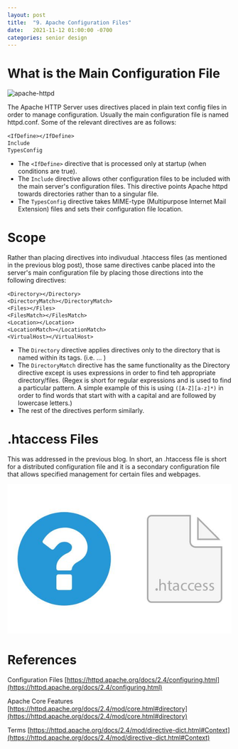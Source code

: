 ```yaml
---
layout: post
title:  "9. Apache Configuration Files"
date:   2021-11-12 01:00:00 -0700
categories: senior design
---
```

<html><head><link rel="stylesheet" type="text/css" href="/../style2.css"></head><style></style></html>

# What is the Main Configuration File

![apache-httpd](/images/apache-httpd.jpg)

The Apache HTTP Server uses directives placed in plain text config files in order to manage configuration. Usually the main configuration file is named httpd.conf. Some of the relevant directives are as follows:
```
<IfDefine></IfDefine>  
Include 
TypesConfig
```
- The `<IfDefine>` directive that is processed only at startup (when conditions are true).
- The `Include` directive allows other configuration files to be included with the main server's configuration files. This directive points Apache httpd towards directories rather than to a singular file. 
- The `TypesConfig` directive takes MIME-type (Multipurpose Internet Mail Extension) files and sets their configuration file location. 


# Scope

Rather than placing directives into indivudual .htaccess files (as mentioned in the previous blog post), those same directives canbe placed into the server's main configuration file by placing those directions into the following directives:

```
<Directory></Directory>
<DirectoryMatch></DirectoryMatch>
<Files></Files>
<FilesMatch></FilesMatch>
<Location></Location>
<LocationMatch></LocationMatch>
<VirtualHost></VirtualHost>
```

- The `Directory` directive applies directives only to the directory that is named within its tags. (i.e. <Directory path-to-directory> ... </Directory>)
- The `DirectoryMatch` directive has the same functionality as the Directory directive except is uses expressions in order to find teh appropriate directory/files. (Regex is short for regular expressions and is used to find a particular pattern. A simple example of this is using `([A-Z][a-z]*)` in order to find words that start with with a capital and are followed by lowercase letters.)
- The rest of the directives perform similarly.

# .htaccess Files

This was addressed in the previous blog. In short, an .htaccess file is short for a distributed configuration file and it is a secondary configuration file that allows specified management for certain files and webpages. 

![apache-ht-access](/images/apache-ht-access.jpg)

# References

Configuration Files [https://httpd.apache.org/docs/2.4/configuring.html](https://httpd.apache.org/docs/2.4/configuring.html)

Apache Core Features [https://httpd.apache.org/docs/2.4/mod/core.html#directory](https://httpd.apache.org/docs/2.4/mod/core.html#directory)

Terms [https://httpd.apache.org/docs/2.4/mod/directive-dict.html#Context](https://httpd.apache.org/docs/2.4/mod/directive-dict.html#Context)

